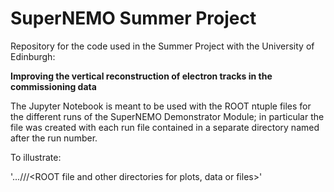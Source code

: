 # SuperNEMO Summer Project

Repository for the code used in the Summer Project with the University of Edinburgh:

**Improving the vertical reconstruction of electron tracks in the commissioning data**

The Jupyter Notebook is meant to be used with the ROOT ntuple files for the different runs of the SuperNEMO Demonstrator Module;
in particular the file was created with each run file contained in a separate directory named after the run number.

To illustrate: 

'.../<directory with Juypter file>/<RUN NUMBER>/<ROOT file and other directories for plots, data or files>'

